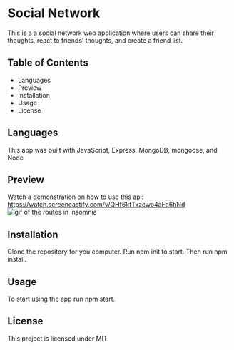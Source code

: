 # Social Network
This is a a social network web application where users can share their thoughts, react to friends’ thoughts, and create a friend list.

## Table of Contents
* Languages
* Preview
* Installation
* Usage
* License

## Languages
This app was built with JavaScript, Express, MongoDB, mongoose, and Node

## Preview
Watch a demonstration on how to use this api: https://watch.screencastify.com/v/QHf6kfTxzcwo4aFd6hNd
![gif of the routes in insomnia](./assets/social-network-demonstration.gif)

## Installation
Clone the repository for you computer. Run npm init to start. Then run npm install.

## Usage
To start using the app run npm start.

## License

This project is licensed under MIT.


